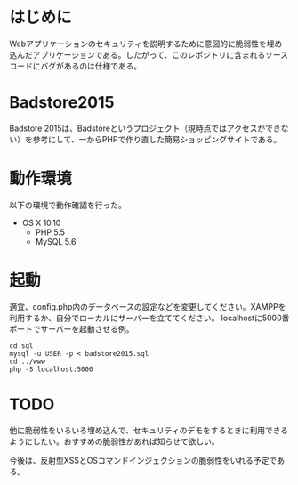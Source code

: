 # はじめに
Webアプリケーションのセキュリティを説明するために意図的に脆弱性を埋め込んだアプリケーションである。したがって、このレポジトリに含まれるソースコードにバグがあるのは仕様である。

# Badstore2015
Badstore 2015は、Badstoreというプロジェクト（現時点ではアクセスができない）を参考にして、一からPHPで作り直した簡易ショッピングサイトである。

# 動作環境
以下の環境で動作確認を行った。

- OS X 10.10
    - PHP 5.5
    - MySQL 5.6


# 起動
適宜、config.php内のデータベースの設定などを変更してください。XAMPPを利用するか、自分でローカルにサーバーを立ててください。
localhostに5000番ポートでサーバーを起動させる例。

```
cd sql
mysql -u USER -p < badstore2015.sql
cd ../www
php -S localhost:5000
```

# TODO
他に脆弱性をいろいろ埋め込んで、セキュリティのデモをするときに利用できるようにしたい。おすすめの脆弱性があれば知らせて欲しい。

今後は、反射型XSSとOSコマンドインジェクションの脆弱性をいれる予定である。

